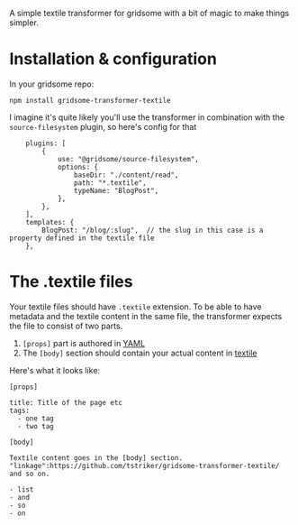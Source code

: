 A simple textile transformer for gridsome with a bit of magic to make things simpler.

# Installation & configuration

In your gridsome repo: 

```npm install gridsome-transformer-textile```

I imagine it's quite likely you'll use the transformer in combination with the `source-filesystem` plugin, so 
here's config for that

```
    plugins: [
        {
            use: "@gridsome/source-filesystem",
            options: {
                baseDir: "./content/read",
                path: "*.textile",
                typeName: "BlogPost",
            },
        },
    ],
    templates: {
        BlogPost: "/blog/:slug",  // the slug in this case is a property defined in the textile file
    },
```


# The .textile files

Your textile files should have `.textile` extension. To be able to have metadata and the textile content in the same file, 
the transformer expects the file to consist of two parts. 

1. `[props]` part is authored in [YAML](https://docs.ansible.com/ansible/latest/reference_appendices/YAMLSyntax.html)
1. The `[body]` section should contain your actual content in [textile](https://textile-lang.com/)

Here's what it looks like:

```
[props]

title: Title of the page etc
tags:
  - one tag
  - two tag

[body]

Textile content goes in the [body] section. "linkage":https://github.com/tstriker/gridsome-transformer-textile/ and so on.

- list
- and
- so
- on

```
